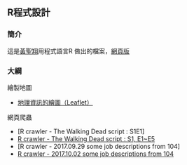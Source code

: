 ## R程式設計

### 簡介

這是[黃聖翔](https://www.facebook.com/profile.php?id=100001348802783)用程式語言R 做出的檔案，[網頁版](https://jshuang0520.github.io/R-works/)

### 大綱

繪製地圖

- [地理資訊的繪圖（Leaflet）](https://jshuang0520.github.io/R-works/R_map.html)

網頁爬蟲

- [R crawler - The Walking Dead script : S1E1]
- [R crawler - The Walking Dead script : S1, E1~E5](https://jshuang0520.github.io/R-works/2017.09.28_R_crawler___The_Walking_Dead_script_S1_E1~5.html)
- [R crawler - 2017.09.29 some job descriptions from 104]
- [R crawler - 2017.10.02 some job descriptions from 104](https://jshuang0520.github.io/R-works/2017.10.02_104_data_analysist.html)
